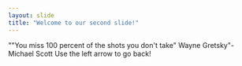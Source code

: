 ```yaml
---
layout: slide
title: "Welcome to our second slide!"
---
```

""You miss 100 percent of the shots you don't take" Wayne Gretsky"-Michael Scott
Use the left arrow to go back!
